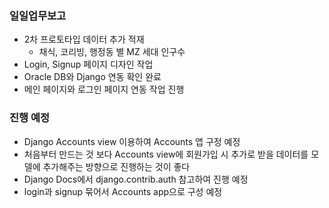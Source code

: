 ### 일일업무보고
- 2차 프로토타입 데이터 추가 적재
  - 채식, 코리빙, 행정동 별 MZ 세대 인구수
- Login, Signup 페이지 디자인 작업
- Oracle DB와 Django 연동 확인 완료
- 메인 페이지와 로그인 페이지 연동 작업 진행

### 진행 예정
- Django Accounts view 이용하여 Accounts 앱 구정 예정
- 처음부터 만드는 것 보다 Accounts view에 회원가입 시 추가로 받을 데이터를 모델에 추가해주는 방향으로 진행하는 것이 좋다
- Django Docs에서 django.contrib.auth 참고하여 진행 예정
- login과 signup 묶어서 Accounts app으로 구성 예정